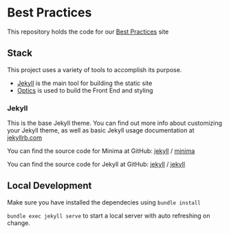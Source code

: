 # Best Practices

This repository holds the code for our [Best Practices](https://rolemodel.design) site

## Stack

This project uses a variety of tools to accomplish its purpose.
* [Jekyll](https://jekyllrb.com) is the main tool for building the static site
* [Optics](https://docs.optics.rolemodel.design) is used to build the Front End and styling

### Jekyll

This is the base Jekyll theme. You can find out more info about customizing your Jekyll theme, as well as basic Jekyll usage documentation at [jekyllrb.com](https://jekyllrb.com/)

You can find the source code for Minima at GitHub:
[jekyll][jekyll-organization] /
[minima](https://github.com/jekyll/minima)

You can find the source code for Jekyll at GitHub:
[jekyll][jekyll-organization] /
[jekyll](https://github.com/jekyll/jekyll)


[jekyll-organization]: https://github.com/jekyll

## Local Development

Make sure you have installed the dependecies using `bundle install`

`bundle exec jekyll serve` to start a local server with auto refreshing on change.

